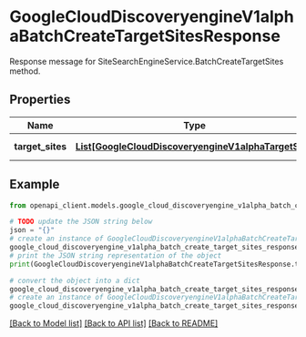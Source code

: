 # GoogleCloudDiscoveryengineV1alphaBatchCreateTargetSitesResponse

Response message for SiteSearchEngineService.BatchCreateTargetSites method.

## Properties

Name | Type | Description | Notes
------------ | ------------- | ------------- | -------------
**target_sites** | [**List[GoogleCloudDiscoveryengineV1alphaTargetSite]**](GoogleCloudDiscoveryengineV1alphaTargetSite.md) | TargetSites created. | [optional] 

## Example

```python
from openapi_client.models.google_cloud_discoveryengine_v1alpha_batch_create_target_sites_response import GoogleCloudDiscoveryengineV1alphaBatchCreateTargetSitesResponse

# TODO update the JSON string below
json = "{}"
# create an instance of GoogleCloudDiscoveryengineV1alphaBatchCreateTargetSitesResponse from a JSON string
google_cloud_discoveryengine_v1alpha_batch_create_target_sites_response_instance = GoogleCloudDiscoveryengineV1alphaBatchCreateTargetSitesResponse.from_json(json)
# print the JSON string representation of the object
print(GoogleCloudDiscoveryengineV1alphaBatchCreateTargetSitesResponse.to_json())

# convert the object into a dict
google_cloud_discoveryengine_v1alpha_batch_create_target_sites_response_dict = google_cloud_discoveryengine_v1alpha_batch_create_target_sites_response_instance.to_dict()
# create an instance of GoogleCloudDiscoveryengineV1alphaBatchCreateTargetSitesResponse from a dict
google_cloud_discoveryengine_v1alpha_batch_create_target_sites_response_from_dict = GoogleCloudDiscoveryengineV1alphaBatchCreateTargetSitesResponse.from_dict(google_cloud_discoveryengine_v1alpha_batch_create_target_sites_response_dict)
```
[[Back to Model list]](../README.md#documentation-for-models) [[Back to API list]](../README.md#documentation-for-api-endpoints) [[Back to README]](../README.md)


